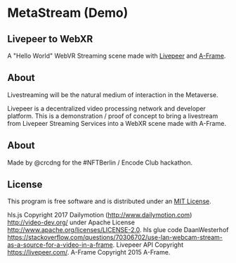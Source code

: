 # MetaStream (Demo)
## Livepeer to WebXR

A "Hello World" WebVR Streaming scene made with [Livepeer](https://livepeer.com/) and [A-Frame](https://aframe.io).

## About
Livestreaming will be the natural medium of interaction in the Metaverse. 

Livepeer is a decentralized video processing network and developer platform. This is a demonstration / proof of concept to bring a livestream from Livepeer Streaming Services into a WebXR scene made with A-Frame.

## About
Made by @crcdng for the #NFTBerlin / Encode Club hackathon.

## License
This program is free software and is distributed under an [MIT License](LICENSE).

hls.js Copyright 2017 Dailymotion (http://www.dailymotion.com) http://video-dev.org/ under Apache License http://www.apache.org/licenses/LICENSE-2.0. 
hls glue code DaanWesterhof https://stackoverflow.com/questions/70306702/use-lan-webcam-stream-as-a-source-for-a-video-in-a-frame. 
Livepeer API Copyright https://livepeer.com/.
A-Frame Copyright 2015 A-Frame.
